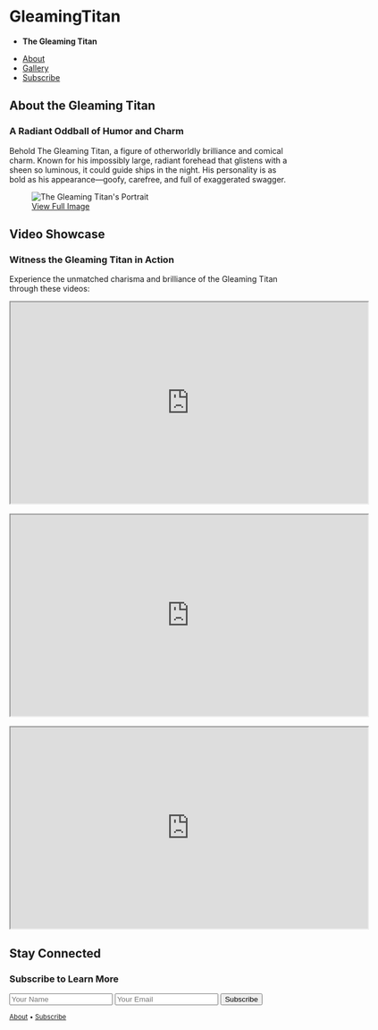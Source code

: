 # GleamingTitan
<!DOCTYPE html>
<html lang="en">
<head>
    <meta charset="UTF-8">
    <meta name="viewport" content="width=device-width, initial-scale=1">
    <title>The Gleaming Titan</title>
    <link rel="stylesheet" href="https://cdn.jsdelivr.net/npm/@picocss/pico@1/css/pico.min.css">
</head>
<body>
    <nav class="container-fluid">
        <ul>
            <li><strong>The Gleaming Titan</strong></li>
        </ul>
        <ul>
            <li><a href="#about">About</a></li>
            <li><a href="#gallery">Gallery</a></li>
            <li><a href="#subscribe" role="button">Subscribe</a></li>
        </ul>
    </nav>
    <main class="container">
        <div class="grid">
            <section id="about">
                <hgroup>
                    <h2>About the Gleaming Titan</h2>
                    <h3>A Radiant Oddball of Humor and Charm</h3>
                </hgroup>
                <p>Behold The Gleaming Titan, a figure of otherworldly brilliance and comical charm. Known for his impossibly large, radiant forehead that glistens with a sheen so luminous, it could guide ships in the night. His personality is as bold as his appearance—goofy, carefree, and full of exaggerated swagger.</p>
                <figure>
                    <img src="https://www.bing.com/images/blob?bcid=T9pquou-EwEIqxcxoNWLuD9SqbotqVTdP9M" alt="The Gleaming Titan's Portrait">
                    <figcaption><a href="https://www.bing.com/images/blob?bcid=T9pquou-EwEIqxcxoNWLuD9SqbotqVTdP9M" target="_blank">View Full Image</a></figcaption>
                </figure>
            </section>
            <section id="gallery">
                <hgroup>
                    <h2>Video Showcase</h2>
                    <h3>Witness the Gleaming Titan in Action</h3>
                </hgroup>
                <p>Experience the unmatched charisma and brilliance of the Gleaming Titan through these videos:</p>
                <div style="text-align:center;">
                    <iframe src="https://drive.google.com/file/d/1hL3rHkmBoUCzwWY1lBst8grjzw275lsP/preview" width="640" height="360" allow="autoplay"></iframe>
                </div>
                <div style="text-align:center; margin-top: 1rem;">
                    <iframe src="https://drive.google.com/file/d/1xY-RcJQXTAfqHvyhy9AHV-tQTPzltokW/preview" width="640" height="360" allow="autoplay"></iframe>
                </div>
                <div style="text-align:center; margin-top: 1rem;">
                    <iframe src="https://drive.google.com/file/d/1PQRJ0s4wIfejzx4_PxHKgcZrEMsLW3PY/preview" width="640" height="360" allow="autoplay"></iframe>
                </div>
            </section>
        </div>
    </main>
    <section aria-label="Subscribe example" id="subscribe">
        <div class="container">
            <article>
                <hgroup>
                    <h2>Stay Connected</h2>
                    <h3>Subscribe to Learn More</h3>
                </hgroup>
                <form class="grid">
                    <input type="text" id="firstname" name="firstname" placeholder="Your Name" aria-label="Your Name" required>
                    <input type="email" id="email" name="email" placeholder="Your Email" aria-label="Your Email" required>
                    <button type="submit" onclick="event.preventDefault()">Subscribe</button>
                </form>
            </article>
        </div>
    </section>
    <footer class="container">
        <small><a href="#about">About</a> • <a href="#subscribe">Subscribe</a></small>
    </footer>
</body>
</html>
